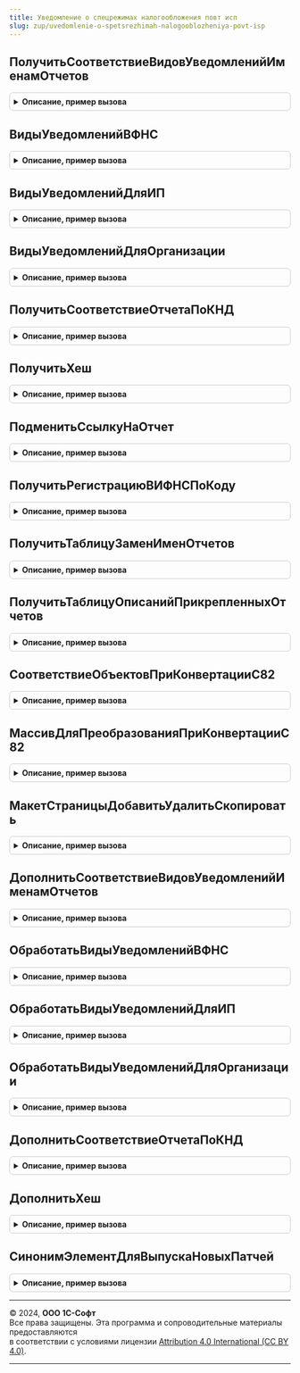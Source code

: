 ```yaml
---
title: Уведомление о спецрежимах налогообложения повт исп
slug: zup/uvedomlenie-o-spetsrezhimah-nalogooblozheniya-povt-isp
---
```



## ПолучитьСоответствиеВидовУведомленийИменамОтчетов
<details style="margin: 1em 0; padding: 0.5em; border: 1px solid #ccc; border-radius: 6px;">

<summary style="font-weight: bold; cursor: pointer;">Описание, пример вызова</summary>

```bsl

Функция ПолучитьСоответствиеВидовУведомленийИменамОтчетов() Экспорт
```

Пример вызова
```bsl
Результат = УведомлениеОСпецрежимахНалогообложенияПовтИсп.ПолучитьСоответствиеВидовУведомленийИменамОтчетов() 
```
</details>

## ВидыУведомленийВФНС
<details style="margin: 1em 0; padding: 0.5em; border: 1px solid #ccc; border-radius: 6px;">

<summary style="font-weight: bold; cursor: pointer;">Описание, пример вызова</summary>

```bsl

Функция ВидыУведомленийВФНС() Экспорт
```

Пример вызова
```bsl
Результат = УведомлениеОСпецрежимахНалогообложенияПовтИсп.ВидыУведомленийВФНС() 
```
</details>

## ВидыУведомленийДляИП
<details style="margin: 1em 0; padding: 0.5em; border: 1px solid #ccc; border-radius: 6px;">

<summary style="font-weight: bold; cursor: pointer;">Описание, пример вызова</summary>

```bsl

Функция ВидыУведомленийДляИП() Экспорт
```

Пример вызова
```bsl
Результат = УведомлениеОСпецрежимахНалогообложенияПовтИсп.ВидыУведомленийДляИП() 
```
</details>

## ВидыУведомленийДляОрганизации
<details style="margin: 1em 0; padding: 0.5em; border: 1px solid #ccc; border-radius: 6px;">

<summary style="font-weight: bold; cursor: pointer;">Описание, пример вызова</summary>

```bsl

Функция ВидыУведомленийДляОрганизации() Экспорт
```

Пример вызова
```bsl
Результат = УведомлениеОСпецрежимахНалогообложенияПовтИсп.ВидыУведомленийДляОрганизации() 
```
</details>

## ПолучитьСоответствиеОтчетаПоКНД
<details style="margin: 1em 0; padding: 0.5em; border: 1px solid #ccc; border-radius: 6px;">

<summary style="font-weight: bold; cursor: pointer;">Описание, пример вызова</summary>

```bsl

Функция ПолучитьСоответствиеОтчетаПоКНД() Экспорт
```

Пример вызова
```bsl
Результат = УведомлениеОСпецрежимахНалогообложенияПовтИсп.ПолучитьСоответствиеОтчетаПоКНД() 
```
</details>

## ПолучитьХеш
<details style="margin: 1em 0; padding: 0.5em; border: 1px solid #ccc; border-radius: 6px;">

<summary style="font-weight: bold; cursor: pointer;">Описание, пример вызова</summary>

```bsl

Функция ПолучитьХеш() Экспорт
```

Пример вызова
```bsl
Результат = УведомлениеОСпецрежимахНалогообложенияПовтИсп.ПолучитьХеш() 
```
</details>

## ПодменитьСсылкуНаОтчет
<details style="margin: 1em 0; padding: 0.5em; border: 1px solid #ccc; border-radius: 6px;">

<summary style="font-weight: bold; cursor: pointer;">Описание, пример вызова</summary>

```bsl

Функция ПодменитьСсылкуНаОтчет(Ссылка) Экспорт
```

Пример вызова
```bsl
Результат = УведомлениеОСпецрежимахНалогообложенияПовтИсп.ПодменитьСсылкуНаОтчет(Ссылка) 
```
</details>

## ПолучитьРегистрациюВИФНСПоКоду
<details style="margin: 1em 0; padding: 0.5em; border: 1px solid #ccc; border-radius: 6px;">

<summary style="font-weight: bold; cursor: pointer;">Описание, пример вызова</summary>

```bsl

Функция ПолучитьРегистрациюВИФНСПоКоду(КодНО, Организация) Экспорт
```

Пример вызова
```bsl
Результат = УведомлениеОСпецрежимахНалогообложенияПовтИсп.ПолучитьРегистрациюВИФНСПоКоду(КодНО, Организация) 
```
</details>

## ПолучитьТаблицуЗаменИменОтчетов
<details style="margin: 1em 0; padding: 0.5em; border: 1px solid #ccc; border-radius: 6px;">

<summary style="font-weight: bold; cursor: pointer;">Описание, пример вызова</summary>

```bsl

Функция ПолучитьТаблицуЗаменИменОтчетов() Экспорт
```

Пример вызова
```bsl
Результат = УведомлениеОСпецрежимахНалогообложенияПовтИсп.ПолучитьТаблицуЗаменИменОтчетов() 
```
</details>

## ПолучитьТаблицуОписанийПрикрепленныхОтчетов
<details style="margin: 1em 0; padding: 0.5em; border: 1px solid #ccc; border-radius: 6px;">

<summary style="font-weight: bold; cursor: pointer;">Описание, пример вызова</summary>

```bsl

Функция ПолучитьТаблицуОписанийПрикрепленныхОтчетов() Экспорт
```

Пример вызова
```bsl
Результат = УведомлениеОСпецрежимахНалогообложенияПовтИсп.ПолучитьТаблицуОписанийПрикрепленныхОтчетов() 
```
</details>

## СоответствиеОбъектовПриКонвертацииС82
<details style="margin: 1em 0; padding: 0.5em; border: 1px solid #ccc; border-radius: 6px;">

<summary style="font-weight: bold; cursor: pointer;">Описание, пример вызова</summary>

```bsl

Функция СоответствиеОбъектовПриКонвертацииС82() Экспорт
```

Пример вызова
```bsl
Результат = УведомлениеОСпецрежимахНалогообложенияПовтИсп.СоответствиеОбъектовПриКонвертацииС82() 
```
</details>

## МассивДляПреобразованияПриКонвертацииС82
<details style="margin: 1em 0; padding: 0.5em; border: 1px solid #ccc; border-radius: 6px;">

<summary style="font-weight: bold; cursor: pointer;">Описание, пример вызова</summary>

```bsl

Функция МассивДляПреобразованияПриКонвертацииС82() Экспорт
```

Пример вызова
```bsl
Результат = УведомлениеОСпецрежимахНалогообложенияПовтИсп.МассивДляПреобразованияПриКонвертацииС82() 
```
</details>

## МакетСтраницыДобавитьУдалитьСкопировать
<details style="margin: 1em 0; padding: 0.5em; border: 1px solid #ccc; border-radius: 6px;">

<summary style="font-weight: bold; cursor: pointer;">Описание, пример вызова</summary>

```bsl

Функция МакетСтраницыДобавитьУдалитьСкопировать() Экспорт
```

Пример вызова
```bsl
Результат = УведомлениеОСпецрежимахНалогообложенияПовтИсп.МакетСтраницыДобавитьУдалитьСкопировать() 
```
</details>

## ДополнитьСоответствиеВидовУведомленийИменамОтчетов
<details style="margin: 1em 0; padding: 0.5em; border: 1px solid #ccc; border-radius: 6px;">

<summary style="font-weight: bold; cursor: pointer;">Описание, пример вызова</summary>

```bsl

//&Вместо("ДополнитьСоответствиеВидовУведомленийИменамОтчетов")
Процедура ДополнитьСоответствиеВидовУведомленийИменамОтчетов(СоответствиеИмен) Экспорт
```

Пример вызова
```bsl
УведомлениеОСпецрежимахНалогообложенияПовтИсп.ДополнитьСоответствиеВидовУведомленийИменамОтчетов(СоответствиеИмен));
```
</details>

## ОбработатьВидыУведомленийВФНС
<details style="margin: 1em 0; padding: 0.5em; border: 1px solid #ccc; border-radius: 6px;">

<summary style="font-weight: bold; cursor: pointer;">Описание, пример вызова</summary>

```bsl

//&Вместо("ОбработатьВидыУведомленийВФНС")
Процедура ОбработатьВидыУведомленийВФНС(ВидыУведомленийВФНС) Экспорт
```

Пример вызова
```bsl
УведомлениеОСпецрежимахНалогообложенияПовтИсп.ОбработатьВидыУведомленийВФНС(ВидыУведомленийВФНС));
```
</details>

## ОбработатьВидыУведомленийДляИП
<details style="margin: 1em 0; padding: 0.5em; border: 1px solid #ccc; border-radius: 6px;">

<summary style="font-weight: bold; cursor: pointer;">Описание, пример вызова</summary>

```bsl

//&Вместо("ОбработатьВидыУведомленийДляИП")
Процедура ОбработатьВидыУведомленийДляИП(ВидыУведомленийДляИП) Экспорт
```

Пример вызова
```bsl
УведомлениеОСпецрежимахНалогообложенияПовтИсп.ОбработатьВидыУведомленийДляИП(ВидыУведомленийДляИП));
```
</details>

## ОбработатьВидыУведомленийДляОрганизации
<details style="margin: 1em 0; padding: 0.5em; border: 1px solid #ccc; border-radius: 6px;">

<summary style="font-weight: bold; cursor: pointer;">Описание, пример вызова</summary>

```bsl

//&Вместо("ОбработатьВидыУведомленийДляОрганизации")
Процедура ОбработатьВидыУведомленийДляОрганизации(ВидыУведомленийДляОрганизации) Экспорт
```

Пример вызова
```bsl
УведомлениеОСпецрежимахНалогообложенияПовтИсп.ОбработатьВидыУведомленийДляОрганизации(ВидыУведомленийДляОрганизации));
```
</details>

## ДополнитьСоответствиеОтчетаПоКНД
<details style="margin: 1em 0; padding: 0.5em; border: 1px solid #ccc; border-radius: 6px;">

<summary style="font-weight: bold; cursor: pointer;">Описание, пример вызова</summary>

```bsl

//&Вместо("ДополнитьСоответствиеОтчетаПоКНД")
Процедура ДополнитьСоответствиеОтчетаПоКНД(СоответствиеКНД) Экспорт
```

Пример вызова
```bsl
УведомлениеОСпецрежимахНалогообложенияПовтИсп.ДополнитьСоответствиеОтчетаПоКНД(СоответствиеКНД));
```
</details>

## ДополнитьХеш
<details style="margin: 1em 0; padding: 0.5em; border: 1px solid #ccc; border-radius: 6px;">

<summary style="font-weight: bold; cursor: pointer;">Описание, пример вызова</summary>

```bsl

//&Вместо("ДополнитьХеш")
Процедура ДополнитьХеш(СоответствиеХеш) Экспорт
```

Пример вызова
```bsl
УведомлениеОСпецрежимахНалогообложенияПовтИсп.ДополнитьХеш(СоответствиеХеш));
```
</details>

## СинонимЭлементДляВыпускаНовыхПатчей
<details style="margin: 1em 0; padding: 0.5em; border: 1px solid #ccc; border-radius: 6px;">

<summary style="font-weight: bold; cursor: pointer;">Описание, пример вызова</summary>

```bsl

//&Вместо("СинонимЭлементДляВыпускаНовыхПатчей")
Функция СинонимЭлементДляВыпускаНовыхПатчей() Экспорт
```

Пример вызова
```bsl
Результат = УведомлениеОСпецрежимахНалогообложенияПовтИсп.СинонимЭлементДляВыпускаНовыхПатчей() 
```
</details>

---

© 2024, **ООО 1С-Софт**  
Все права защищены. Эта программа и сопроводительные материалы предоставляются  
в соответствии с условиями лицензии [Attribution 4.0 International (CC BY 4.0)](https://creativecommons.org/licenses/by/4.0/legalcode).

---
